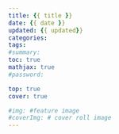 ```yaml
---
title: {{ title }}
date: {{ date }}
updated: {{ updated}}
categories: 
tags: 
#summary: 
toc: true
mathjax: true
#password: 

top: true
cover: true

#img: #feature image
#coverImg: # cover roll image
---
```

